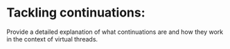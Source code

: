 # Tackling continuations:

Provide a detailed explanation of what continuations are and how they work in the context of virtual threads.